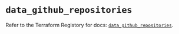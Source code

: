 # `data_github_repositories`

Refer to the Terraform Registory for docs: [`data_github_repositories`](https://registry.terraform.io/providers/integrations/github/5.29.0/docs/data-sources/repositories).
